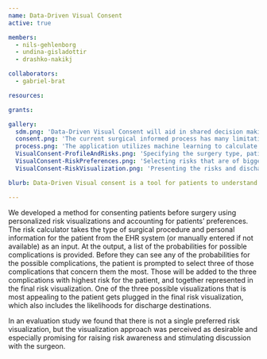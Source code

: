 ```yaml
---
name: Data-Driven Visual Consent
active: true

members:
  - nils-gehlenborg
  - undina-gisladottir
  - drashko-nakikj

collaborators:
  - gabriel-brat

resources:

grants:

gallery:
  sdm.png: 'Data-Driven Visual Consent will aid in shared decision making by allowing patients to take an active role in treatment planning.'
  consent.png: 'The current surgical informed process has many limitations that may lead to non-beneficial outcomes.'
  process.png: 'The application utilizes machine learning to calculate risk and renders a visualization based on patient preferences.'
  VisualConsent-ProfileAndRisks.png: 'Specifying the surgery type, patient profile and calculated risks based on that input'
  VisualConsent-RiskPreferences.png: 'Selecting risks that are of biggest concern to the patient'
  VisualConsent-RiskVisualization.png: 'Presenting the risks and discharge destinations to the patient based on their prefered visualization'

blurb: Data-Driven Visual consent is a tool for patients to understand the risk of pursuing a surgical intervention. The application calculates personalized risk scores using patient data and preferences and renders an intuitive visualization.

---
```


We developed a method for consenting patients before surgery using personalized risk visualizations and accounting for patients’ preferences. The risk calculator takes the type of surgical procedure and personal information for the patient from the EHR system (or manually entered if not available) as an input. At the output, a list of the probabilities for possible complications is provided. Before they can see any of the probabilities for the possible complications, the patient is prompted to select three of those complications that concern them the most. Those will be added to the three complications with highest risk for the patient, and together represented in the final risk visualization. One of the three possible visualizations that is most appealing to the patient gets plugged in the final risk visualization, which also includes the likelihoods for discharge destinations.

In an evaluation study we found that there is not a single preferred risk visualization, but the visualization approach was perceived as desirable and especially promising for raising risk awareness and stimulating discussion with the surgeon.
